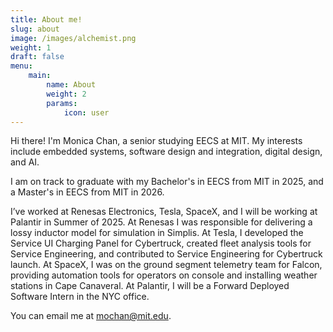 ```yaml
---
title: About me!
slug: about
image: /images/alchemist.png
weight: 1 
draft: false
menu: 
    main:
        name: About
        weight: 2
        params:
            icon: user
---
```


Hi there! I'm Monica Chan, a senior studying EECS at MIT. 
My interests include embedded systems, software design and integration, digital design, and AI. 

I am on track to graduate with my Bachelor's in EECS from MIT in 2025, and a Master's in EECS from MIT in 2026. 

I’ve worked at Renesas Electronics, Tesla, SpaceX, and I will be working at Palantir in Summer of 2025. At Renesas I was responsible for delivering a lossy inductor model for simulation in Simplis. At Tesla, I developed the Service UI Charging Panel for Cybertruck, created fleet analysis tools for Service Engineering, and contributed to Service Engineering for Cybertruck launch. At SpaceX, I was on the ground segment telemetry team for Falcon, providing automation tools for operators on console and installing weather stations in Cape Canaveral. At Palantir, I will be a Forward Deployed Software Intern in the NYC office. 

You can email me at mochan@mit.edu.